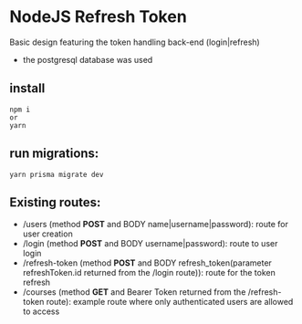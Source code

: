 # NodeJS Refresh Token

Basic design featuring the token handling back-end (login|refresh)

- the postgresql database was used

## install

```
npm i
or
yarn
```

## run migrations:

```
yarn prisma migrate dev
```

## Existing routes:

- /users (method **POST** and BODY name|username|password): route for user creation
- /login (method **POST** and BODY username|password): route to user login
- /refresh-token (method **POST** and BODY refresh_token(parameter refreshToken.id returned from the /login route)): route for the token refresh
- /courses (method **GET** and Bearer Token returned from the /refresh-token route): example route where only authenticated users are allowed to access
